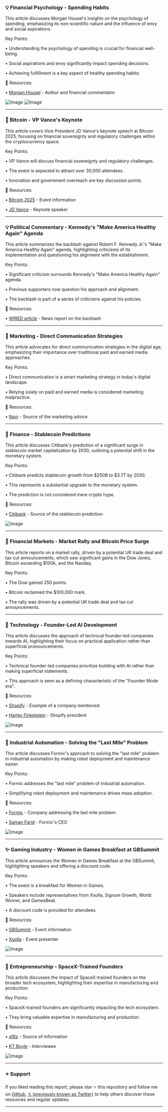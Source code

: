 ### 💡 Financial Psychology - Spending Habits

This article discusses Morgan Housel's insights on the psychology of spending, emphasizing its non-scientific nature and the influence of envy and social aspirations.

Key Points:

• Understanding the psychology of spending is crucial for financial well-being.


• Social aspirations and envy significantly impact spending decisions.


• Achieving fulfillment is a key aspect of healthy spending habits.



🔗 Resources:

• [Morgan Housel](https://x.com/morganhousel) - Author and financial commentator


![Image](https://pbs.twimg.com/amplify_video_thumb/1920949017800044547/img/KXCyulmml15tbq2b.jpg)
![Image](https://pbs.twimg.com/media/GpoEX2ubMAATA6v?format=jpg&name=240x240)


---
### 🚀 Bitcoin -  VP Vance's Keynote

This article covers Vice President JD Vance's keynote speech at Bitcoin 2025, focusing on financial sovereignty and regulatory challenges within the cryptocurrency space.

Key Points:

•  VP Vance will discuss financial sovereignty and regulatory challenges.


• The event is expected to attract over 30,000 attendees.


•  Innovation and government overreach are key discussion points.



🔗 Resources:

• [Bitcoin 2025](https://x.com/BTCTN/status/1920928574829150414) -  Event information


• [JD Vance](https://x.com/JDVance) -  Keynote speaker


---
### 💡 Political Commentary - Kennedy's "Make America Healthy Again" Agenda

This article summarizes the backlash against Robert F. Kennedy Jr.'s "Make America Healthy Again" agenda, highlighting criticisms of its implementation and questioning his alignment with the establishment.


Key Points:

•  Significant criticism surrounds Kennedy's "Make America Healthy Again" agenda.


•  Previous supporters now question his approach and alignment.


• The backlash is part of a series of criticisms against his policies.



🔗 Resources:

• [WIRED article](https://t.co/mlPsBtpuwG) -  News report on the backlash


---
### 🚀 Marketing - Direct Communication Strategies

This article advocates for direct communication strategies in the digital age, emphasizing their importance over traditional paid and earned media approaches.

Key Points:

• Direct communication is a smart marketing strategy in today's digital landscape.


•  Relying solely on paid and earned media is considered marketing malpractice.



🔗 Resources:

• [tbpn](https://x.com/tbpn) -  Source of the marketing advice


---
### 🤖 Finance - Stablecoin Predictions

This article discusses Citibank's prediction of a significant surge in stablecoin market capitalization by 2030, outlining a potential shift in the monetary system.

Key Points:

• Citibank predicts stablecoin growth from $250B to $3.7T by 2030.


•  This represents a substantial upgrade to the monetary system.


•  The prediction is not considered mere crypto hype.



🔗 Resources:

• [Citibank](https://x.com/Citibank) - Source of the stablecoin prediction


![Image](https://pbs.twimg.com/amplify_video_thumb/1920834433814286336/img/TxfaHjuj7ol90cvP.jpg)

---
### 🚀 Financial Markets - Market Rally and Bitcoin Price Surge

This article reports on a market rally, driven by a potential UK trade deal and tax cut announcements, which saw significant gains in the Dow Jones, Bitcoin exceeding $100k, and the Nasdaq.


Key Points:

• The Dow gained 250 points.


•  Bitcoin reclaimed the $100,000 mark.


•  The rally was driven by a potential UK trade deal and tax cut announcements.



---
### 🤖  Technology - Founder-Led AI Development

This article discusses the approach of technical founder-led companies towards AI, highlighting their focus on practical application rather than superficial pronouncements.


Key Points:

• Technical founder-led companies prioritize building with AI rather than making superficial statements.


•  This approach is seen as a defining characteristic of the "Founder Mode era".


🔗 Resources:

• [Shopify](https://x.com/Shopify) -  Example of a company mentioned


• [Harley Finkelstein](https://x.com/harleyf) - Shopify president


![Image](https://pbs.twimg.com/amplify_video_thumb/1920600494134734848/img/TvanRRBW8DInionw.jpg)

---
### 🤖 Industrial Automation - Solving the "Last Mile" Problem

This article discusses Formic's approach to solving the "last mile" problem in industrial automation by making robot deployment and maintenance easier.


Key Points:

• Formic addresses the "last mile" problem of industrial automation.


•  Simplifying robot deployment and maintenance drives mass adoption.


🔗 Resources:

• [Formic](https://x.com/goformic/status/1920524266652443112) - Company addressing the last mile problem


• [Saman Farid](https://x.com/samanfarid) - Formic's CEO


![Image](https://pbs.twimg.com/ext_tw_video_thumb/1920524138944360449/pu/img/gDkzInBnpygbHuYZ.jpg)


---
### ✨ Gaming Industry - Women in Games Breakfast at GBSummit

This article announces the Women in Games Breakfast at the GBSummit, highlighting speakers and offering a discount code.

Key Points:

• The event is a breakfast for Women in Games.


•  Speakers include representatives from Xsolla, Signum Growth, World Winner, and GamesBeat.


•  A discount code is provided for attendees.



🔗 Resources:

• [GBSummit](https://x.com/GamesBeat/status/1920516597745160388) - Event information


• [Xsolla](https://x.com/Xsolla) - Event presenter


![Image](https://pbs.twimg.com/media/GqcLpsMXEAASCBX?format=jpg&name=small)


---
### 🤖 Entrepreneurship - SpaceX-Trained Founders

This article discusses the impact of SpaceX-trained founders on the broader tech ecosystem, highlighting their expertise in manufacturing and production.

Key Points:

• SpaceX-trained founders are significantly impacting the tech ecosystem.


• They bring valuable expertise in manufacturing and production.



🔗 Resources:

• [a16z](https://x.com/a16z/status/1920512021730115913) -  Source of information


• [KT Boyle](https://x.com/KTmBoyle) - Interviewee


![Image](https://pbs.twimg.com/amplify_video_thumb/1920509062367571968/img/XRU9Hfu0QLWssICe.jpg)


---

### ⭐️ Support

If you liked reading this report, please star ⭐️ this repository and follow me on [Github](https://github.com/Drix10), [𝕏 (previously known as Twitter)](https://x.com/DRIX_10_) to help others discover these resources and regular updates.

---